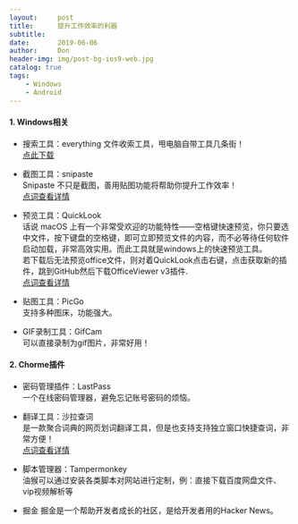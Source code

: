 ```yaml
---
layout:     post
title:      提升工作效率的利器
subtitle:   
date:       2019-06-06
author:     Don
header-img: img/post-bg-ios9-web.jpg
catalog: true
tags:
    - Windows
    - Android
---
```


#### 1. Windows相关  

- 搜索工具：everything
	文件收索工具，甩电脑自带工具几条街！  
	[点此下载](https://everything.en.softonic.com)

- 截图工具：snipaste  
	Snipaste 不只是截图，善用贴图功能将帮助你提升工作效率！  
	[点词查看详情](https://www.snipaste.com)

- 预览工具：QuickLook  
	话说 macOS 上有一个非常受欢迎的功能特性——空格键快速预览，你只要选中文件，按下键盘的空格键，即可立即预览文件的内容，而不必等待任何软件启动加载，非常高效实用。而此工具就是windows上的快速预览工具。  
	若下载后无法预览office文件，则对着QuickLook点击右键，点击获取新的插件，跳到GitHub然后下载OfficeViewer v3插件.  
	[点词查看详情](https://pooi.moe/QuickLook/)

- 贴图工具：PicGo  
	支持多种图床，功能强大。 

- GIF录制工具：GifCam  
	可以直接录制为gif图片，非常好用！

#### 2. Chorme插件

- 密码管理插件：LastPass  
	一个在线密码管理器，避免忘记账号密码的烦恼。

- 翻译工具：沙拉查词  
	是一款聚合词典的网页划词翻译工具，但是也支持支持独立窗口快捷查词，非常方便！  
	[点词查看详情](https://github.com/crimx/ext-saladict/wiki)

- 脚本管理器：Tampermonkey  
	油猴可以通过安装各类脚本对网站进行定制，例：直接下载百度网盘文件、vip视频解析等

- 掘金
	掘金是一个帮助开发者成长的社区，是给开发者用的Hacker News。
